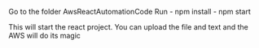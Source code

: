 Go to the folder AwsReactAutomationCode 
  Run - npm install
      - npm start

This will start the react project. You can upload the file and text and the AWS will do its magic
